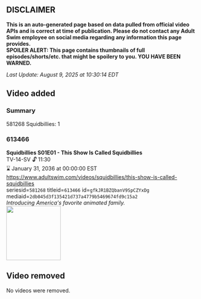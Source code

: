 ## DISCLAIMER
**This is an auto-generated page based on data pulled from official video APIs and is correct at time of publication. Please do not contact any Adult Swim employee on social media regarding any information this page provides.**  
**SPOILER ALERT: This page contains thumbnails of full episodes/shorts/etc. that might be spoilery to you. YOU HAVE BEEN WARNED.**  

_Last Update: August 9, 2025 at 10:30:14 EDT_
## Video added
### Summary
581268 Squidbillies: 1  
### 613466
**Squidbillies S01E01 - This Show Is Called Squidbillies**  
TV-14-SV 🔓 11:30  
⌛ January 31, 2036 at 00:00:00 EST  
https://www.adultswim.com/videos/squidbillies/this-show-is-called-squidbillies  
seriesid=`581268` titleid=`613466` id=`gfkJR1BZQbanV9SpCZYxDg` mediaid=`2db045d3f135421d737a4779b5469674fd9c15a2`  
_Introducing America's favorite animated family._  
<a href="https://media.cdn.adultswim.com/uploads/20200408/thumbnails/2_2048167591-squidbillies_001.jpg"><img src="https://media.cdn.adultswim.com/uploads/20200408/thumbnails/2_2048167591-squidbillies_001.jpg" height="144px" /></a>
## Video removed
No videos were removed.  
